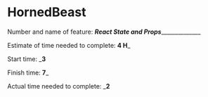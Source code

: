 # HornedBeast
Number and name of feature: _________React State and Props_______________________

Estimate of time needed to complete: __4 H___

Start time: ___3__

Finish time: __7___

Actual time needed to complete: ___2__

